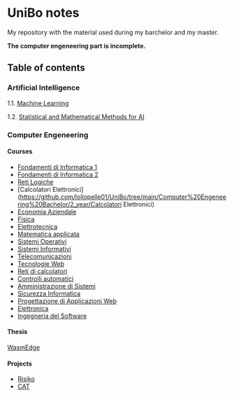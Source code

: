 # UniBo notes

My repository with the material used during my barchelor and my master.

**The computer engeneering part is incomplete.**

## Table of contents

### Artificial Intelligence

1.1. [Machine Learning](https://github.com/TheNewPelle/UniBo/tree/main/Artificial%20Intelligence/ML)

1.2. [Statistical and Mathematical Methods for AI](https://github.com/TheNewPelle/UniBo/tree/main/Artificial%20Intelligence/SMMAI)

### Computer Engeneering

#### Courses

- [Fondamenti di Informatica 1](https://github.com/lollopelle01/UniBo/tree/main/Computer%20Engeneering%20Bachelor/1_year/Info_1)
- [Fondamenti di Informatica 2](https://github.com/lollopelle01/UniBo/tree/main/Computer%20Engeneering%20Bachelor/1_year/Info_2)
- [Reti Logiche](https://github.com/lollopelle01/UniBo/tree/main/Computer%20Engeneering%20Bachelor/1_year/Reti%20Logiche)
- [Calcolatori Elettronici](https://github.com/lollopelle01/UniBo/tree/main/Computer%20Engeneering%20Bachelor/2_year/Calcolatori Elettronici)
- [Economia Aziendale](https://github.com/lollopelle01/UniBo/tree/main/Computer%20Engeneering%20Bachelor/2_year/Economia%20Aziendale)
- [Fisica](https://github.com/lollopelle01/UniBo/tree/main/Computer%20Engeneering%20Bachelor/2_year/Fisica)
- [Elettrotecnica](https://github.com/lollopelle01/UniBo/tree/main/Computer%20Engeneering%20Bachelor/2_year/Elettrotecnica)
- [Matematica applicata](https://github.com/lollopelle01/UniBo/tree/main/Computer%20Engeneering%20Bachelor/2_year/Matematica%20applicata)
- [Sistemi Operativi](https://github.com/lollopelle01/UniBo/tree/main/Computer%20Engeneering%20Bachelor/2_year/Sistemi%20Operativi)
- [Sistemi Informativi](https://github.com/lollopelle01/UniBo/tree/main/Computer%20Engeneering%20Bachelor/2_year/Sistemi%20informativi)
- [Telecomunicazioni](https://github.com/lollopelle01/UniBo/tree/main/Computer%20Engeneering%20Bachelor/2_year/Telecomunicazioni)
- [Tecnologie Web](https://github.com/lollopelle01/UniBo/tree/main/Computer%20Engeneering%20Bachelor/3_year/Tecnologie%20Web)
- [Reti di calcolatori](https://github.com/lollopelle01/UniBo/tree/main/Computer%20Engeneering%20Bachelor/3_year/Reti%20di%20Calcolatori)
- [Controlli automatici](https://github.com/lollopelle01/UniBo/tree/main/Computer%20Engeneering%20Bachelor/3_year/Controlli%20Automatici)
- [Amministrazione di Sistemi](https://github.com/lollopelle01/UniBo/tree/main/Computer%20Engeneering%20Bachelor/3_year/Amministrazione%20di%20Sistemi)
- [Sicurezza Informatica](https://github.com/lollopelle01/UniBo/tree/main/Computer%20Engeneering%20Bachelor/3_year/Sicurezza%20Informatica)
- [Progettazione di Applicazioni Web](https://github.com/lollopelle01/UniBo/tree/main/Computer%20Engeneering%20Bachelor/3_year/PAWeb)
- [Elettronica](https://github.com/lollopelle01/UniBo/tree/main/Computer%20Engeneering%20Bachelor/3_year/Elettronica)
- [Ingegneria del Software](https://github.com/lollopelle01/UniBo/tree/main/Computer%20Engeneering%20Bachelor/3_year/Ingegneria%20del%20Software)

#### Thesis

[WasmEdge](https://github.com/TheNewPelle/UniBo/tree/main/Computer%20Engeneering/TESI)

#### Projects

* [Risiko](https://github.com/lollopelle01/UniBo/tree/main/Computer%20Engeneering%20Bachelor/3_year/Ingegneria%20del%20Software/risiko)
* [CAT](https://github.com/lollopelle01/UniBo/tree/main/Computer%20Engeneering%20Bachelor/3_year/Controlli%20Automatici/Progetto)
